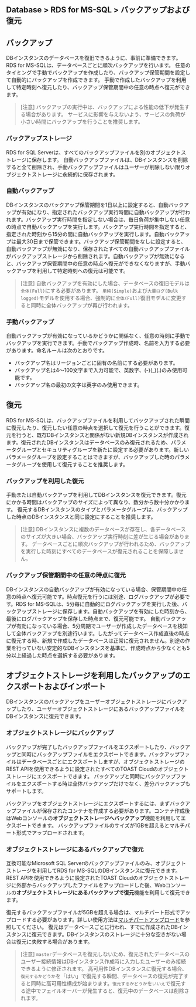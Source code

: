 ## Database > RDS for MS-SQL > バックアップおよび復元

## バックアップ

DBインスタンスのデータベースを復旧できるように、事前に準備できます。RDS for MS-SQLは、データベースごとに順次バックアップを行います。
任意のタイミングで手動でバックアップを作成したり、バックアップ保管期間を設定して自動的にバックアップを作成できます。
手動で作成したバックアップを利用して特定時刻へ復元したり、バックアップ保管期間中の任意の時点へ復元ができます。

> [注意]
> バックアップの実行中は、バックアップによる性能の低下が発生する場合があります。
> サービスに影響を与えないよう、サービスの負荷が小さい時間にバックアップを行うことを推奨します。

### バックアップストレージ

RDS for SQL Serverは、すべてのバックアップファイルを別のオブジェクトストレージに保存します。
自動バックアップファイルは、DBインスタンスを削除すると全て削除され、手動バックアップファイルはユーザーが削除しない限りオブジェクトストレージに永続的に保存されます。

### 自動バックアップ

DBインスタンスのバックアップ保管期間を1日以上に設定すると、自動バックアップが有効になり、指定されたバックアップ実行時間に自動バックアップが行われます。バックアップ実行時間を指定しない場合は、毎日負荷が集中しない任意の時点で自動バックアップを実行します。バックアップ実行時間を指定すると、指定された時刻から15分の間に自動バックアップを実行します。自動バックアップは最大30日まで保管できます。バックアップ保管期間をなしに設定すると、自動バックアップが無効になり、保存されたすべての自動バックアップファイルがバックアップストレージから削除されます。自動バックアップが無効になると、バックアップ保管期間中の任意の時点へ復元ができなくなりますが、手動バックアップを利用して特定時刻への復元は可能です。

> [注意]
> 自動バックアップを有効にした場合、データベースの復旧モデルは`全体(Full)`にする必要があります。
> `単純(Simple)`および`大量ログ(Bulk logged)`モデルを使用する場合、強制的に`全体(Full)`復旧モデルに変更すると同時に全体バックアップが再び行われます。

### 手動バックアップ

自動バックアップが有効になっているかどうかに関係なく、任意の時刻に手動でバックアップを実行できます。手動でバックアップ作成時、名前を入力する必要があります。命名ルールは次のとおりです。

* バックアップ名はリージョンごとに固有の名前にする必要があります。
* バックアップ名は4～100文字まで入力可能で、英数字、(-)(_)(.)のみ使用可能です。
* バックアップ名の最初の文字は英字のみ使用できます。

## 復元

RDS for MS-SQLは、バックアップファイルを利用してバックアップされた瞬間に復元したり、復元したい任意の時点を選択して復元を行うことができます。復元を行うと、既存DBインスタンスと関係がない新規DBインスタンスが作成されます。復元されたDBインスタンスはデータベースのみ復元されるため、パラメータグループとセキュリティグループを新たに設定する必要があります。新しいパラメータグループを設定することはできますが、バックアップした時のパラメータグループを使用して復元することを推奨します。

### バックアップを利用した復元

手動または自動バックアップを利用してDBインスタンスを復元できます。復元にかかる時間はバックアップのサイズによって異なり、数分から数十分かかります。
復元するDBインスタンスのタイプとパラメータグループは、バックアップした時点のDBインスタンスと同じ設定にすることを推奨します。

> [注意]
> DBインスタンスに複数のデータベースが存在し、各データベースのサイズが大きい場合、バックアップ実行時刻に差が生じる場合があります。
> データベースごとに順次バックアップが行われるため、バックアップを実行した時刻にすべてのデータベースが復元されることを保障しません。 

### バックアップ保管期間中の任意の時点に復元

DBインスタンスの自動バックアップが有効になっている場合、保管期間中の任意の時点へ復元可能です。時点復元を行うには別途、ログバックアップが必要です。RDS for MS-SQLは、5分毎に自動的にログバックアップを実行した後、バックアップストレージに保存します。自動バックアップを有効にした時刻から、最後にログバックアップを保存した時点まで、復元可能です。
自動バックアップが有効になっている場合、5分周期でユーザーが作成したデータベースを検知して全体バックアップを別途行います。したがってデータベース作成直後の時点に復元する時、新規で作成したデータベースは正常に復元されません。別途の作業を行っていない安定的なDBインスタンスを基準に、作成時点から少なくとも5分以上経過した時点を選択する必要があります。   

## オブジェクトストレージを利用したバックアップのエクスポートおよびインポート

DBインスタンスのバックアップをユーザーオブジェクトストレージにバックアップしたり、ユーザーオブジェクトストレージにあるバックアップファイルをDBインスタンスに復元できます。

### オブジェクトストレージにバックアップ

バックアップが完了したバックアップファイルをエクスポートしたり、バックアップと同時にバックアップファイルをエクスポートできます。バックアップファイルはデータベースごとにエクスポートしますが、オブジェクトストレージのREST APIを使用できるように設定されたすべてのTOAST Cloudのオブジェクトストレージにエクスポートできます。
バックアップと同時にバックアップファイルをエクスポートする時は全体バックアップだけでなく、差分バックアップもサポートします。

バックアップをオブジェクトストレージにエクスポートするには、まずバックアップファイルが保存されたコンテナを作成する必要があります。コンテナ作成後はWebコンソールの**オブジェクトストレージへバックアップ**機能を利用してエクスポートできます。
バックアップファイルのサイズが1GBを超えるとマルチパート形式でアップロードされます。

### オブジェクトストレージにあるバックアップで復元

互換可能なMicrosoft SQL Serverのバックアップファイルのみ、オブジェクトストレージを利用してRDS for MS-SQLのDBインスタンスに復元できます。
REST APIを使用できるように設定されたTOAST Cloudのオブジェクトストレージに外部からバックアップしたファイルをアップロードした後、Webコンソールの**オブジェクトストレージにあるバックアップで復元**機能を利用して復元できます。

復元するバックアップファイルが5GBを超える場合は、マルチパート形式でアップロードする必要があります。詳しい使用方法は[マルチパートアップロード](https://docs.toast.com/ko/Storage/Object%20Storage/ko/api-guide/#_53)を参照してください。
復元はデータベースごとに行われ、すでに作成されたDBインスタンスに復元できます。DBインスタンスのストレージに十分な空きがない場合は復元に失敗する場合があります。

> [注意]
> `master`データベースを復元しないため、復元されたデータベースのユーザー接続情報はDBインスタンス作成時に入力したユーザーのみ接続できるように修正されます。
高可用性DBインスタンスに復元する場合、 `復元するかどうか`を「はい」で復元する瞬間、データベースの復元が完了すると同時に高可用性構成が始まります。`復元するかどうか`を`いいえ`で復元する途中でフェイルオーバーが発生すると、復元中のデータベースは削除されます。 
